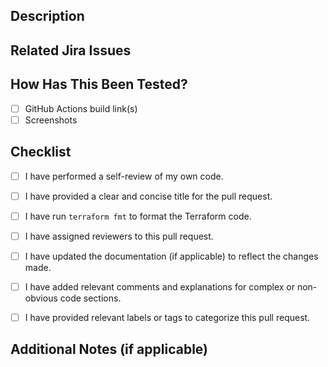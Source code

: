 ## Description

<!-- Provide a brief description of the changes introduced by this pull request. Include any relevant context or background information. -->

## Related Jira Issues

<!-- Include the link of the jira task in this section. -->

## How Has This Been Tested?

<!-- Please describe the tests that you ran to verify your changes and list the following: -->

- [ ] GitHub Actions build link(s)
- [ ] Screenshots

## Checklist
<!-- Mark the items with an "x" once they are completed. You can do this by replacing [ ] with [x]. -->

- [ ] I have performed a self-review of my own code.
- [ ] I have provided a clear and concise title for the pull request.
- [ ] I have run `terraform fmt` to format the Terraform code.
- [ ] I have assigned reviewers to this pull request.
- [ ] I have updated the documentation (if applicable) to reflect the changes made.
- [ ] I have added relevant comments and explanations for complex or non-obvious code sections.
- [ ] I have provided relevant labels or tags to categorize this pull request.


## Additional Notes (if applicable)
<!-- Include any additional information or notes that may be relevant to reviewers or the pull request merging process. -->
